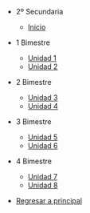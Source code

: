 - 2º Secundaria

  - [<i class="bi bi-house"></i> Inicio](2-secundaria/inicio)

- 1 Bimestre

  - [Unidad 1](2-secundaria/unidad-1.md)
  - [Unidad 2](2-secundaria/unidad-2.md)

- 2 Bimestre 

  - [Unidad 3](2-secundaria/unidad-3.md)
  - [<i class="bi bi-arrow-right-square"></i> Unidad 4](2-secundaria/unidad-4.md)

- 3 Bimestre

  - [Unidad 5](2-secundaria/unidad-5.md)
  - [Unidad 6](2-secundaria/unidad-6.md)

- 4 Bimestre

  - [Unidad 7](2-secundaria/unidad-7.md)
  - [Unidad 8](2-secundaria/unidad-8.md)

- [<i class="bi bi-caret-left-square"></i> Regresar a principal](/)


